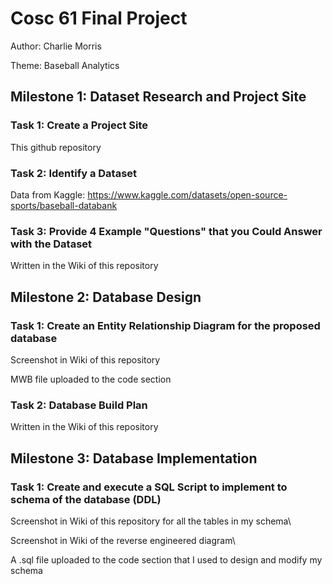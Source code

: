 # Cosc 61 Final Project
Author: Charlie Morris

Theme: Baseball Analytics

## Milestone 1: Dataset Research and Project Site

### Task 1: Create a Project Site
This github repository

### Task 2: Identify a Dataset
Data from Kaggle: https://www.kaggle.com/datasets/open-source-sports/baseball-databank

### Task 3: Provide 4 Example "Questions" that you Could Answer with the Dataset
Written in the Wiki of this repository

## Milestone 2: Database Design

### Task 1: Create an Entity Relationship Diagram for the proposed database
Screenshot in Wiki of this repository

MWB file uploaded to the code section

### Task 2: Database Build Plan
Written in the Wiki of this repository

## Milestone 3: Database Implementation

### Task 1: Create and execute a SQL Script to implement to schema of the database (DDL)
Screenshot in Wiki of this repository for all the tables in my schema\

Screenshot in Wiki of the reverse engineered diagram\

A .sql file uploaded to the code section that I used to design and modify my schema 

